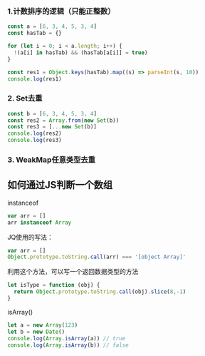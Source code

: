 ### 1.计数排序的逻辑（只能正整数）

```js
const a = [6, 3, 4, 5, 3, 4]
const hasTab = {}

for (let i = 0; i < a.length; i++) {
  !(a[i] in hasTab) && (hasTab[a[i]] = true)
}

const res1 = Object.keys(hasTab).map((s) => parseInt(s, 10))
console.log(res1)
```

### 2. Set去重

```js
const b = [6, 3, 4, 5, 3, 4]
const res2 = Array.from(new Set(b))
const res3 = [...new Set(b)]
console.log(res2)
console.log(res3)
```

### 3. WeakMap任意类型去重


## 如何通过JS判断一个数组

instanceof

```js
var arr = []
arr instanceof Array
```

JQ使用的写法：

```js
var arr = []
Object.prototype.toString.call(arr) === '[object Array]'
```

利用这个方法，可以写一个返回数据类型的方法

```js
let isType = function (obj) {
  return Object.prototype.toString.call(obj).slice(8,-1)
}
```

isArray()

```js
let a = new Array(123)
let b = new Date()
console.log(Array.isArray(a)) // true
console.log(Array.isArray(b)) // false
```

